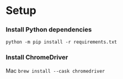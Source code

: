 # Setup
### Install Python dependencies
```python -m pip install -r requirements.txt```

### Install ChromeDriver
Mac
```brew install --cask chromedriver```